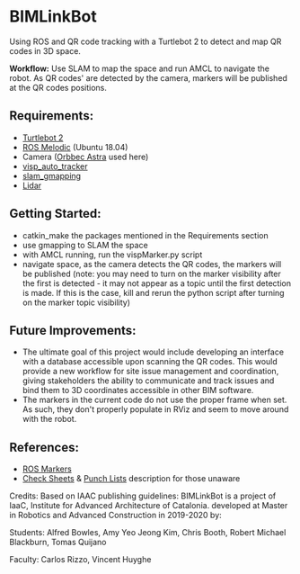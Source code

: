 # BIMLinkBot
Using ROS and QR code tracking with a Turtlebot 2 to detect and map QR codes in 3D space.

__Workflow:__
Use SLAM to map the space and run AMCL to navigate the robot. As QR codes' are detected by the camera, markers will be published at the QR codes positions.


## Requirements: 
* [Turtlebot 2](http://wiki.ros.org/Robots/TurtleBot)
* [ROS Melodic](http://wiki.ros.org/melodic/Installation/Ubuntu) (Ubuntu 18.04)
* Camera ([Orbbec Astra](http://wiki.ros.org/astra_camera)  used here)
* [visp_auto_tracker](http://wiki.ros.org/visp_auto_tracker)
* [slam_gmapping](http://wiki.ros.org/gmapping)
* [Lidar](http://wiki.ros.org/rplidar_ros)

## Getting Started:
* catkin_make the packages mentioned in the Requirements section
* use gmapping to SLAM the space
* with AMCL running, run the vispMarker.py script
* navigate space, as the camera detects the QR codes, the markers will be published (note: you may need to turn on the marker visibility after the first is detected - it may not appear as a topic until the first detection is made. If this is the case, kill and rerun the python script after turning on the marker topic visibility)

## Future Improvements:
* The ultimate goal of this project would include developing an interface with a database accessible upon scanning the QR codes. This would provide a new workflow for site issue management and coordination, giving stakeholders the ability to communicate and track issues and bind them to 3D coordinates accessible in other BIM software.
* The markers in the current code do not use the proper frame when set. As such, they don't properly populate in RViz and seem to move around with the robot.

## References: 
* [ROS Markers](http://wiki.ros.org/rviz/DisplayTypes/Marker)
* [Check Sheets](https://en.wikipedia.org/wiki/Check_sheet) & [Punch Lists](https://en.wikipedia.org/wiki/Punch_list) description for those unaware

Credits: Based on IAAC publishing guidelines:
BIMLinkBot is a project of IaaC, Institute for Advanced Architecture of Catalonia. developed at Master in Robotics and Advanced Construction in 2019-2020 by:

Students: Alfred Bowles, Amy Yeo Jeong Kim, Chris Booth, Robert Michael Blackburn, Tomas Quijano

Faculty: Carlos Rizzo, Vincent Huyghe

